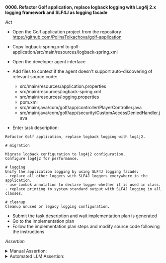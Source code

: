 **0008. Refactor Golf application, replace logback logging with Log4j 2.x logging framework and SLF4J as logging facade**

*Act*

- Open the Golf application project from the repository https://github.com/PolinaTolkachova/golf-application 
- Copy logback-spring.xml to golf-application/src/main/resources/logback-spring.xml

- Open the developer agent interface
- Add files to context if the agent doesn't support auto-discovering of relevant source code:
    - src/main/resources/application.properties
    - src/main/resources/logback-spring.xml
    - src/main/resources/logging.properties
    - pom.xml
    - src/main/java/com/golf/app/controller/PlayerController.java
    - src/main/java/com/golf/app/security/CustomAccessDeniedHandler.java
- Enter task description:

```
Refactor Golf application, replace logback logging with log4j2.

# migration

Migrate logback configuration to log4j2 configuration.
Configure log4j2 for performance.

# logging
Unify the application logging by using SLF4J logging facade:
- replace all other loggers with SLF4J loggers everywhere in the application.
- use Lombok annotation to declare logger whether it is used in class.
- replace printing to system standard output with SLF4J logging in all classes.

# cleanup
Cleanup unused or legacy logging configuration.
```

- Submit the task description and wait implementation plan is generated
- Go to the implementation plan
- Follow the implementation plan steps and modify source code following the instructions

*Assertion*

<details>
<summary>Manual Assertion:</summary>
- Make sure, the following changes suggested in pom.xml:
    - `spring-boot-starter-logging` excluded from `org.springframework.boot` dependencies:

```xml
           <exclusions>
               <exclusion>
                   <groupId>org.springframework.boot</groupId>
                   <artifactId>spring-boot-starter-logging</artifactId>
               </exclusion>
           </exclusions>
```

    - log4j2 dependencies are added:

```xml
        <dependency>
            <groupId>org.springframework.boot</groupId>
            <artifactId>spring-boot-starter-log4j2</artifactId>
        </dependency>
        <dependency>
            <groupId>com.lmax</groupId>
            <artifactId>disruptor</artifactId>
            <version>3.4.4</version>
        </dependency>
```

-  _ src/main/resources/logback-spring.xml _  is deleted.
- Make sure there is not logback dependency by running the command `mvn dependency:tree -Dincludes=ch.qos.logback:*`
-  _ src/main/resources/logging.properties _  is deleted.
- Removed logging configuration from  _ src/main/resources/application.properties _  :

```diff
-# Logging Configuration
-logging.level.org.springframework=INFO
-logging.level.com.myapp=DEBUG
```

-  _  src/main/resources/log4j2.xml _  is created and have declaration of the following elements (see exemplar/log4j2.xml sample):
    - Console appender.
    - RollingRandomAccessFile appender.
    - AsyncLogger for "com.golf.app".
    - AsyncLogger for "org.springframework.web".
    - AsyncRoot logger.
- `PlayerController` class has the following updates:
    - `@Slf4j` annotation is added to the class.
    - `LOGGER` field declaration is removed.
    - `addPlayer` method logging is changed to `log.info( "Player {} {} with ID {} has been saved in the DB", player.getSurname(), player.getName(), player.getId() );`.
    - `updatePlayer` method logging is changed to `log.info( "Player {} {} with ID {} has been updated in the DB", player.getSurname(), player.getName(), player.getId() );`.
    - `deletePlayer` method logging is changed to `log.info( "Player {} {} with ID {} was REMOVED from DB", player.getSurname(), player.getName(), player.getId() );`.
- `CustomAccessDeniedHandler` class has the following updates:
    - `@Slf4j` annotation is added to the class.
    - `LOG` field declaration is removed.
    - `handle` method logging is changed to `log.warn( "User: {} attempted to access the protected URL: {}", auth.getName(), request.getRequestURI() );`.
- `CompetitionController` class has the following updates:
    - `@Slf4j` annotation is added to the class.
    - all calls of `System.out.println( ... )` are replaced with `log.info( ... );`.
- `RoundController` class has the following updates:
    - `@Slf4j` annotation is added to the class.
    - all calls of `System.out.println( ... )` are replaced with `log.info( ... );`.
- `CustomLogoutSuccessHandler` class has the following updates:
    - `@Slf4j` annotation is added to the class.
    - `System.out.println( ... )` call is replaced with `log.info( ... );`.
- The application successfully built with the command `mvn clean install`.
- The application is run with the command `mvn spring-boot:run` and logs are written to console and to  _ logs/golf-app.log _  file.
</details>

<details>
<summary>Automated LLM Assertion:</summary>
Make evaluation following steps described in [auto-llm-eval README](../auto-llm-eval/README.md).

The following manual steps are required before running the evaluation (see [template](../auto-llm-eval/manual-output-include-template.md) ):
- Add output of `mvn clean install` to output.md.
- Add output of `mvn dependency:tree -Dincludes=ch.qos.logback:*` to output.md.
- Add output of `mvn spring-boot:run` to output.md.
- Add content of logs/golf-app.log to output.md.

</details>
